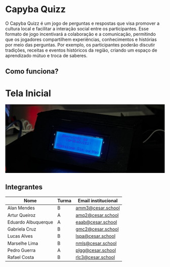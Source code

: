 
# Capyba Quizz

O Capyba Quizz é um jogo de perguntas e respostas que visa promover a cultura local e facilitar a interação social entre os participantes. Esse formato de jogo incentivará a colaboração e a comunicação, permitindo que os jogadores compartilhem experiências, conhecimentos e histórias por meio das perguntas. Por exemplo, os participantes poderão discutir tradições, receitas e eventos históricos da região, criando um espaço de aprendizado mútuo e troca de saberes.


## Como funciona?

# Tela Inicial
![Tela inicial](imagens/telabemvindo.jpg)




## Integrantes

| Nome | Turma | Email institucional|
|------|-------|------------|
|Alan Mendes| B | amm3@cesar.school|
|Artur Queiroz| A | amq2@cesar.school|
|Eduardo Albuquerque| A | eaab@cesar.school|
|Gabriela Cruz| B | gmc2@cesar.school|
|Lucas Alves| B| lspa@cesar.school|
|Marselhe Lima| B | nmls@cesar.school|
|Pedro Guerra| A | plgg@cesar.school|
|Rafael Costa| B | rlc3@cesar.school|
